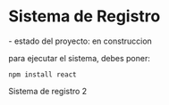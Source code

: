 <h1>Sistema de Registro</h1>
- estado del proyecto: en construccion

para ejecutar el sistema,  debes poner:

```npm install react```

   Sistema de registro 2

